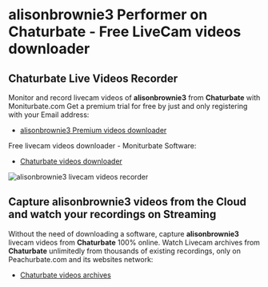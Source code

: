 # alisonbrownie3 Performer on Chaturbate - Free LiveCam videos downloader

## Chaturbate Live Videos Recorder

Monitor and record livecam videos of **alisonbrownie3** from **Chaturbate** with Moniturbate.com
Get a premium trial for free by just and only registering with your Email address:
* [alisonbrownie3 Premium videos downloader](https://moniturbate.com/request-demo-licence-key.html)

Free livecam videos downloader - Moniturbate Software:
* [Chaturbate videos downloader](https://moniturbate.com/moniturbate-download-software.html)

![alisonbrownie3 livecam videos recorder](https://peachurnet.com/templates/moniturbate-software.png)


## Capture alisonbrownie3 videos from the Cloud and watch your recordings on Streaming

Without the need of downloading a software, capture **alisonbrownie3** livecam videos from **Chaturbate** 100% online.
Watch Livecam archives from **Chaturbate** unlimitedly from thousands of existing recordings, only on Peachurbate.com and its websites network:
* [Chaturbate videos archives](https://peachurnet.com/)